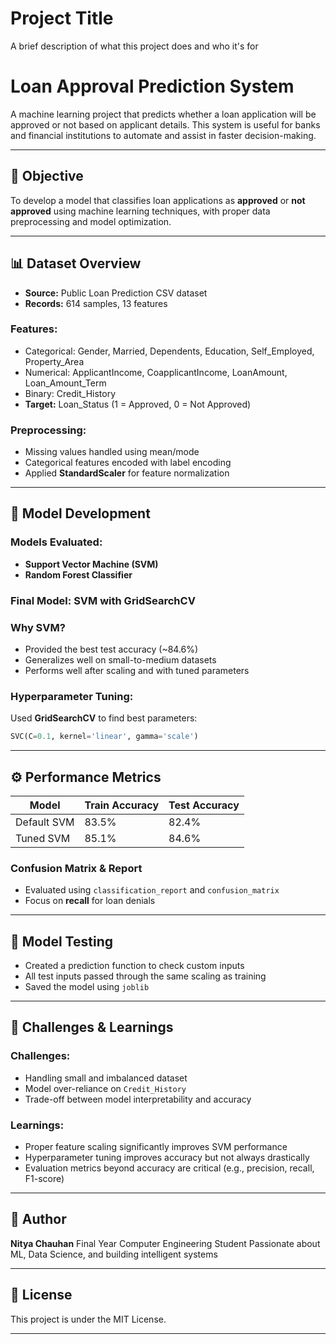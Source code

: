 
# Project Title

A brief description of what this project does and who it's for

# Loan Approval Prediction System

A machine learning project that predicts whether a loan application will be approved or not based on applicant details. This system is useful for banks and financial institutions to automate and assist in faster decision-making.

---

## 🎯 Objective

To develop a model that classifies loan applications as **approved** or **not approved** using machine learning techniques, with proper data preprocessing and model optimization.

---

## 📊 Dataset Overview

* **Source:** Public Loan Prediction CSV dataset
* **Records:** 614 samples, 13 features

### Features:

* Categorical: Gender, Married, Dependents, Education, Self\_Employed, Property\_Area
* Numerical: ApplicantIncome, CoapplicantIncome, LoanAmount, Loan\_Amount\_Term
* Binary: Credit\_History
* **Target:** Loan\_Status (1 = Approved, 0 = Not Approved)

### Preprocessing:

* Missing values handled using mean/mode
* Categorical features encoded with label encoding
* Applied **StandardScaler** for feature normalization

---

## 🤖 Model Development

### Models Evaluated:

* **Support Vector Machine (SVM)**
* **Random Forest Classifier**

### Final Model: **SVM with GridSearchCV**

### Why SVM?

* Provided the best test accuracy (\~84.6%)
* Generalizes well on small-to-medium datasets
* Performs well after scaling and with tuned parameters

### Hyperparameter Tuning:

Used **GridSearchCV** to find best parameters:

```python
SVC(C=0.1, kernel='linear', gamma='scale')
```

---

## ⚙️ Performance Metrics

| Model         | Train Accuracy | Test Accuracy |
| ------------- | -------------- | ------------- |
| Default SVM   | 83.5%          | 82.4%         |
| Tuned SVM     | 85.1%          | 84.6%         |

### Confusion Matrix & Report

* Evaluated using `classification_report` and `confusion_matrix`
* Focus on **recall** for loan denials

---

## 🧪 Model Testing

* Created a prediction function to check custom inputs
* All test inputs passed through the same scaling as training
* Saved the model using `joblib`

---

## 📌 Challenges & Learnings

### Challenges:

* Handling small and imbalanced dataset
* Model over-reliance on `Credit_History`
* Trade-off between model interpretability and accuracy

### Learnings:

* Proper feature scaling significantly improves SVM performance
* Hyperparameter tuning improves accuracy but not always drastically
* Evaluation metrics beyond accuracy are critical (e.g., precision, recall, F1-score)

---


## 👤 Author

**Nitya Chauhan**
Final Year Computer Engineering Student
Passionate about ML, Data Science, and building intelligent systems

---

## 📜 License

This project is under the MIT License.

---
